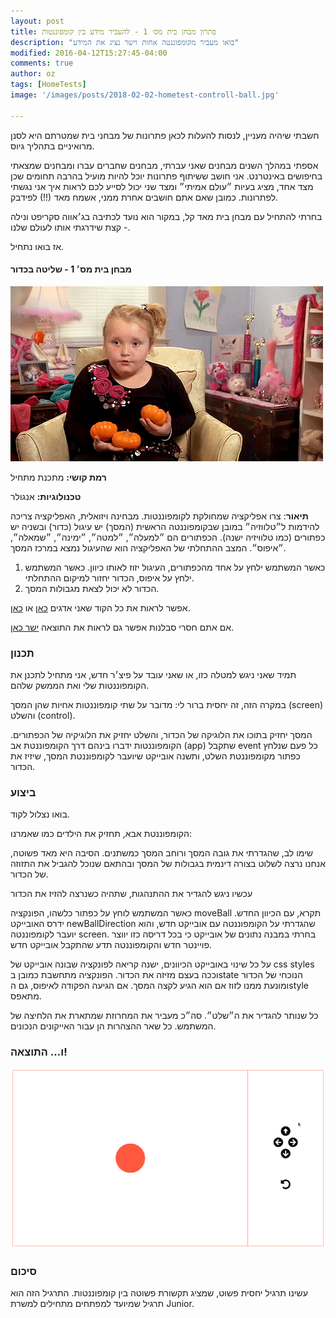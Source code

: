 ```yaml
---
layout: post
title: פתרון מבחן בית מס׳ 1 - להעביר מידע בין קומפוננטות
description: "בואו מעביר מקומפוננטה אחות וישר נציג את המידע"
modified: 2016-04-12T15:27:45-04:00
comments: true
author: oz
tags: [HomeTests]
image: '/images/posts/2018-02-02-hometest-controll-ball.jpg'

---
```




חשבתי שיהיה מעניין, לנסות להעלות לכאן פתרונות של מבחני בית שמטרתם היא לסנן מרואיניים בתהליך גיוס.

אספתי במהלך השנים מבחנים שאני עברתי, מבחנים שחברים עברו ומבחנים שמצאתי בחיפושים באינטרנט. אני חושב ששיתוף פתרונות יוכל להיות מועיל בהרבה תחומים שכן מצד אחד, מציג בעיות ״עולם אמיתי״ ומצד שני יכול לסייע לכם לראות איך אני נגשתי לפתרונות. כמובן שאם אתם חושבים אחרת ממני, אשמח מאד (!!) לפידבק.

בחרתי להתחיל עם מבחן בית מאד קל, במקור הוא נועד לכתיבה בג׳אווה סקריפט ונילה - קצת שידרגתי אותו לעולם שלנו.

אז בואו נתחיל.

#### מבחן בית מס׳ 1 - שליטה בכדור

![juggle](/images/gifs/juggle.gif)

**רמת קושי:** מתכנת מתחיל

**טכנולוגיות:** אנגולר

**תיאור**: צרו אפליקציה שמחולקת לקומפוננטות. מבחינה ויזואלית, האפליקציה צריכה להידמות ל״טלווזיה״ במובן שבקומפוננטה הראשית (המסך)  יש עיגול (כדור) ובשניה יש כפתורים (כמו טלוויזיה ישנה). הכפתורים הם ״למעלה״, ״למטה״, ״ימינה״, ״שמאלה״, ״איפוס״. המצב ההתחלתי של האפליקציה הוא שהעיגול נמצא במרכז המסך.

1. כאשר המשתמש ילחץ על אחד מהכפתורים, העיגול יזוז לאותו כיוון. כאשר המשתמש ילחץ על איפוס, הכדור יחזור למיקום ההתחלתי.
2. הכדור לא יכול לצאת מגבולות המסך.



אפשר לראות את כל הקוד שאני אדגים [כאן](https://github.com/ozgonen/MovingBall) או [כאן](https://stackblitz.com/github/ozgonen/MovingBall).

אם אתם חסרי סבלנות אפשר גם לראות את התוצאה [ישר כאן](https://rlmiqygw.github.stackblitz.io).

### תכנון

תמיד שאני ניגש למטלה כזו, או שאני עובד על פיצ׳ר חדש, אני מתחיל לתכנן את הקומפוננטות שלי ואת הממשק שלהם.

במקרה הזה, זה יחסית ברור לי: מדובר על שתי קומפוננטות אחיות שהן המסך (screen) והשלט (control).

המסך יחזיק בתוכו את הלוגיקה של הכדור, והשלט יחזיק את הלוגיקיה של הכפתורים. הקומפוננטות ידברו בינהם דרך הקומפוננטת אב (app) שתקבל event כל פעם שנלחץ כפתור מקומפוננטת השלט, ותשנה אובייקט שיועבר לקומפוננטת המסך, שיזיז את הכדור.



### ביצוע

בואו נצלול לקוד.

הקומפוננטת אבא, תחזיק את הילדים כמו שאמרנו:



<script src="https://gist.github.com/ozgonen/1fd9418c06f0f11dbef6549f84388d07.js"></script>

שימו לב, שהגדרתי את גובה המסך ורוחב המסך כמשתנים. הסיבה היא מאד פשוטה, אנחנו נרצה לשלוט בצורה דינמית בגבולות של המסך ובהתאם שנוכל להגביל את התזוזה של הכדור.

עכשיו ניגש להגדיר את ההתנהגות, שתהיה כשנרצה להזיז את הכדור

<script src="https://gist.github.com/ozgonen/f2d70072921f88c83943277fa9f149ce.js"></script>

כאשר המשתמש לוחץ על כפתור כלשהו, הפונקציה  moveBall תקרא, עם הכיוון החדש. ידרס האובייקט newBallDirection שהגדרתי על הקומפוננטה עם אובייקט חדש, והוא יועבר לקומפוננטה screen. בחרתי במבנה נתונים של אובייקט כי בכל דריסה כזו יווצר פויינטר חדש והקומפוננטה תדע שהתקבל אובייקט חדש.

<script src="https://gist.github.com/ozgonen/688918e753ba8ecf8ec193e2077766f2.js"></script>

על כל שינוי באובייקט הכיוונים, ישנה קריאה לפונקציה שבונה אובייקט של css styles וככה בעצם מזיזה את הכדור. הפונקציה מתחשבת כמובן בstate הנוכחי של הכדור ומונעת ממנו לזוז אם הוא הגיע לקצה המסך. אם הגיעה הפקודה לאיפוס, גם הstyle מתאפס.

כל שנותר להגדיר את ה״שלט״. סה״כ מעביר את המחרוזת שמתארת את הלחיצה של המשתמש. כל שאר ההצהרות הן עבור האייקונים הנכונים.

<script src="https://gist.github.com/ozgonen/74b7d5d399b2e3e3daf2e9cf4325253d.js"></script>

<script src="https://gist.github.com/ozgonen/0030ca9ba0509e535dfc6e8bfacfd228.js"></script>

### ו… התוצאה!



![movingBall](/images/gifs/movingBall.gif)



### סיכום

עשינו תרגיל יחסית פשוט, שמציג תקשורת פשוטה בין קומפוננטות. התרגיל הזה הוא תרגיל שמיועד למפתחים מתחילים למשרת Junior.
